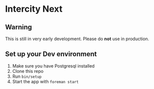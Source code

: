 # Intercity Next

## Warning

This is still in very early development. Please do **not** use in production.

## Set up your Dev environment

1. Make sure you have Postgresql installed
1. Clone this repo
1. Run `bin/setup`
1. Start the app with `foreman start`
